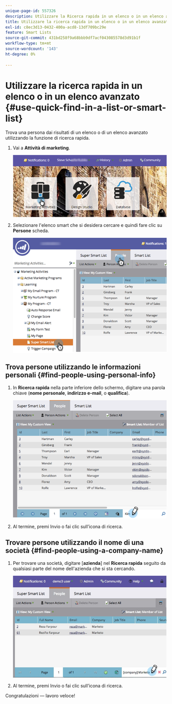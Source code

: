 ```yaml
---
unique-page-id: 557326
description: Utilizzare la Ricerca rapida in un elenco o in un elenco avanzato - Documentazione di Marketo - Documentazione del prodotto
title: Utilizzare la ricerca rapida in un elenco o in un elenco avanzato
exl-id: c8ec3d13-0432-400a-acd8-13df709bc29e
feature: Smart Lists
source-git-commit: 431bd258f9a68bbb9df7acf043085578d3d91b1f
workflow-type: tm+mt
source-wordcount: '143'
ht-degree: 0%

---
```


# Utilizzare la ricerca rapida in un elenco o in un elenco avanzato {#use-quick-find-in-a-list-or-smart-list}

Trova una persona dai risultati di un elenco o di un elenco avanzato utilizzando la funzione di ricerca rapida.

1. Vai a **Attività di marketing**.

   ![](assets/login-marketing-activities.png)

1. Selezionare l&#39;elenco smart che si desidera cercare e quindi fare clic su **Persone** scheda.

   ![](assets/smartlistpeople.png)

## Trova persone utilizzando le informazioni personali {#find-people-using-personal-info}

1. In **Ricerca rapida** nella parte inferiore dello schermo, digitare una parola chiave (**nome personale**, **indirizzo e-mail**, o **qualifica**).

   ![](assets/searchpeople.png)

1. Al termine, premi Invio o fai clic sull’icona di ricerca.

## Trovare persone utilizzando il nome di una società {#find-people-using-a-company-name}

1. Per trovare una società, digitare [**azienda**] nel **Ricerca rapida** seguito da qualsiasi parte del nome dell&#39;azienda che si sta cercando.

   ![](assets/supersmartlistsearch.jpg)

1. Al termine, premi Invio o fai clic sull’icona di ricerca.

Congratulazioni — lavoro veloce!

